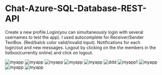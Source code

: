 # Chat-Azure-SQL-Database-REST-API


Create a new profile.Login(you can simultaneously login with several usernames to test the app).
I used autocomplete for Receiver/Sender TextBox. (Red/balck color valid/invalid input).
Notifications for each login/out and new messages.
Logout by clicking on the the members in the listbox(currently online) and click on logout.

![myapp](https://user-images.githubusercontent.com/32483438/32125747-13025336-bb76-11e7-8e22-bbb1aa39a769.jpg)
![myapp](https://user-images.githubusercontent.com/32483438/32125778-2ea8e17c-bb76-11e7-8b1d-69a474c9ccb3.jpg)
![myapp](https://user-images.githubusercontent.com/32483438/32125811-4d064e3e-bb76-11e7-81ea-0e09c44db27a.jpg)
![myapp](https://user-images.githubusercontent.com/32483438/32125828-69e51b84-bb76-11e7-86b1-219cd1df5121.jpg)
![myapp](https://user-images.githubusercontent.com/32483438/32125854-7dadda98-bb76-11e7-8aee-8546c66da318.jpg)
![ddd](https://user-images.githubusercontent.com/32483438/32191874-2db0358a-bdbb-11e7-85ce-25df6a34cccf.png)
![myapp1](https://user-images.githubusercontent.com/32483438/32191939-66cead24-bdbb-11e7-83f3-dfe6f36c196e.png)
![myapp](https://user-images.githubusercontent.com/32483438/32191951-71da40d4-bdbb-11e7-8f26-19932e679725.png)
![myapp](https://user-images.githubusercontent.com/32483438/32125866-918b3588-bb76-11e7-89fa-2d1f10738de7.jpg)
![myapp](https://user-images.githubusercontent.com/32483438/32125890-b62dc0a4-bb76-11e7-96bd-57beb6ec485b.jpg)

